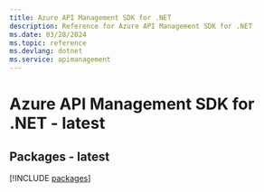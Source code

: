 ```yaml
---
title: Azure API Management SDK for .NET
description: Reference for Azure API Management SDK for .NET
ms.date: 03/28/2024
ms.topic: reference
ms.devlang: dotnet
ms.service: apimanagement
---
```

# Azure API Management SDK for .NET - latest
## Packages - latest
[!INCLUDE [packages](api-management-index.md)]